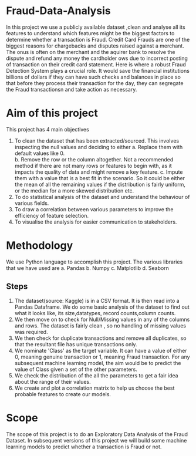 # Fraud-Data-Analysis
In this project we use a publicly available dataset ,clean and analyse all its features to understand which features might be the biggest factors to determine whether a transaction is Fraud.
Credit Card Frauds are one of the biggest reasons for chargebacks and disputes raised against a merchant. The onus is often on the merchant and the aquirer bank to resolve the dispute and refund any money the cardholder ows due to incorrect posting of transaction on their credit card statement. 
Here is where a robust Fraud Detection System plays a crucial role. It would save the financial institutions billions of dollars if they can have such checks and balances in place so that before they process their transaction for the day, they can segregate the Fraud transactionsn and take action as necessary.

# Aim of this project
This project has 4 main objectives

1. To clean the dataset that has been extracted/sourced. This involves inspecting the null values and deciding to either 
   a. Replace them with default values like 0.   
   b. Remove the row or the column altogether. Not a recommended method if there are not many rows or features to begin with, as it impacts the quality of data and might           remove a key feature.
   c. Impute them with a value that is a best fit in the scenario. So it could be either the mean of all the remaining values if the distribution is fairly uniform, or the median for a more skewed distribution etc.
2. To do statistical analysis of the dataset and understand the behaviour of various fields.
3. To draw a correlation between various parameters to improve the efficiency of feature selection.
4. To visualise the analysis for easier communication to stakeholders.
  
 # Methodology
 We use Python language to accomplish this project.
 The various libraries that we have used are
 a. Pandas
 b. Numpy
 c. Matplotlib
 d. Seaborn
 ## Steps
 1. The dataset(source: Kaggle) is in a CSV format. It is then read into a Pandas Dataframe. We do some basic analysis of the dataset to find out what it looks like, its size,datatypes, record counts,column counts.
 2. We then move on to check for Null/Missing values in any of the columns and rows. The dataset is fairly clean , so no handling of missing values was required.
 3. We then check for duplicate transactions and remove all duplicates, so that the resultant file has unique transactions only. 
 4. We nominate 'Class' as the target variable. It can have a value of either 0, meaning genuine transaction or 1, meaning Fraud transaction. For any subsequent machine learning model, the aim would be to predict the value of Class given a set of the other parameters.
 5. We check the distribution of the all the parameters to get a fair idea about the range of their values.
 6. We create and plot a correlation matrix to help us choose the best probable features to create our models.
 # Scope
 The scope of this project is to do an Exploratory Data Analysis of the Fraud Dataset. In subsequent versions of this project we will build some machine learning models to predict whether a transaction is Fraud or not.
